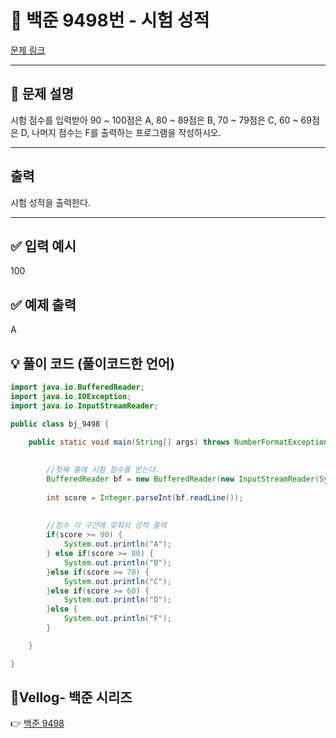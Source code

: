 # 📂 백준 9498번 - 시험 성적
[문제 링크](https://www.acmicpc.net/problem/9498)

---

## 📝 문제 설명

시험 점수를 입력받아 90 ~ 100점은 A, 80 ~ 89점은 B, 70 ~ 79점은 C, 60 ~ 69점은 D, 나머지 점수는 F를 출력하는 프로그램을 작성하시오.

---

## 출력
시험 성적을 출력한다.

---
## ✅ 입력 예시
100

## ✅ 예제 출력
A

## 💡 풀이 코드 (풀이코드한 언어)

```java
import java.io.BufferedReader;
import java.io.IOException;
import java.io.InputStreamReader;

public class bj_9498 {

	public static void main(String[] args) throws NumberFormatException, IOException {
		
		
		//첫째 줄에 시험 점수를 받는다.
		BufferedReader bf = new BufferedReader(new InputStreamReader(System.in));
		
		int score = Integer.parseInt(bf.readLine());
		
		
		//점수 각 구간에 맞춰서 성적 출력
		if(score >= 90) {
			System.out.println("A");
		} else if(score >= 80) {
			System.out.println("B");
		}else if(score >= 70) {
			System.out.println("C");
		}else if(score >= 60) {
			System.out.println("D");
		}else {
			System.out.println("F");
		}

	}

}


```
## 📎Vellog- 백준 시리즈    
👉 [백준 9498](주소)
